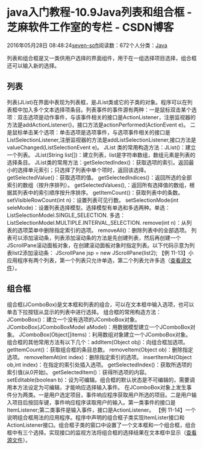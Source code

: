 
# java入门教程-10.9Java列表和组合框 -  芝麻软件工作室的专栏 - CSDN博客


2016年05月28日 08:48:24[seven-soft](https://me.csdn.net/softn)阅读数：672个人分类：[Java																](https://blog.csdn.net/softn/article/category/6242590)



列表和组合框是又一类供用户选择的界面组件，用于在一组选择项目选择，组合框还可以输入新的选择。
## 列表
列表(JList)在界面中表现为列表框，是JList类或它的子类的对象。程序可以在列表框中加入多个文本选择项条目。列表事件的事件源有两种：一是鼠标双击某个选项：双击选项是动作事件，与该事件相关的接口是ActionListener，注册监视器的方法是addActionListener()，接口方法是actionPerformed(ActionEvent e)。
二是鼠标单击某个选项：单击选项是选项事件，与选项事件相关的接口是ListSelectionListener,注册监视器的方法是addListSelectionListener,接口方法是valueChanged(ListSelectionEvent e)。
JList 类的常用构造方法：JList()：建立一个列表。
JList(String list[])：建立列表，list是字符串数组，数组元素是列表的选择条目。
JList类的常用方法：getSelectedIndex()：获取选项的索引。返回最小的选择单元索引；只选择了列表中单个项时，返回该选择。
getSelectedValue()：获取选项的值。
getSelectedIndices()：返回所选的全部索引的数组（按升序排列）。
getSelectedValues(),：返回所有选择值的数组，根据其列表中的索引顺序按升序排序。
getItemCount()：获取列表中的条数。
setVisibleRowCount(int n)：设置列表可见行数。
setSelectionMode(int seleMode)：设置列表选择模型。选择模型有单选和多选两种。单选：ListSelectionModel.SINGLE_SELECTION.
多选：ListSelectionModel.MULTIPLE.INTERVAL_SELECTION.
remove(int n)：从列表的选项菜单中删除指定索引的选项。
removeAll()：删除列表中的全部选项。
列表可以添加滚动条，列表添加滚动条的方法是先创建列表，然后再创建一个JScrollPane滚动面板对象，在创建滚动面板对象时指定列表。以下代码示意为列表list2添加滚动条：
JScrollPane jsp = new JScrollPane(list2);
【例 11-13】小应用程序有两个列表，第一个列表只允许单选，第二个列表允许多选（[查看源文件](http://www.weixueyuan.net/uploads/code/java/rumen/11-13.txt)）。
## 组合框
组合框(JComboBox)是文本框和列表的组合，可以在文本框中输入选项，也可以单击下拉按钮从显示的列表中进行选择。
组合框的常用构造方法：JComboBox()：建立一个没有选项的JComboBox对象。
JComboBox(JComboBoxModel aModel)：用数据模型建立一个JComboBox对象。
JComboBox(Object[]items)：利用数组对象建立一个JComboBox对象。
组合框的其他常用方法有以下几个：addItem(Object obj)：向组合框加选项。
getItemCount()：获取组合框的条目总数。
removeItem(Object ob)：删除指定选项。
removeItemAt(int index)：删除指定索引的选项。
insertItemAt(Object ob,int index)：在指定的索引处插入选项。
getSelectedIndex()：获取所选项的索引值(从0开始)。
getSelectedItem()：获得所选项的内容。
setEditable(boolean b)：设为可编辑。组合框的默认状态是不可编辑的，需要调用本方法设定为可编辑，才能响应选择输入事件。
在JComboBox对象上发生事件分为两类。一是用户选定项目，事件响应程序获取用户所选的项目。二是用户输入项目后按回车键，事件响应程序读取用户的输入。第一类事件的接口是ItemListener;第二类事件是输入事件，接口是ActionListener。
【例 11-14】一个说明组合框用法的应用程序。程序中声明的组合框子类实现ItemLister接口和ActionListener接口。组合框子类的窗口中设置了一个文本框和一个组合框，组合框中有三个选择。实现接口的监视方法将组合框的选择结果在文本框中显示（[查看源文件](http://www.weixueyuan.net/uploads/code/java/rumen/11-14.txt)）。

